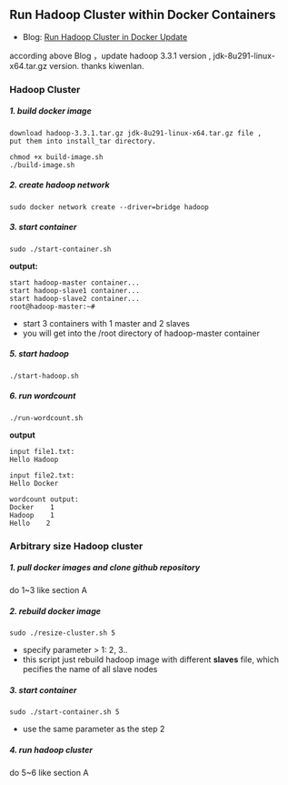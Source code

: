 ## Run Hadoop Cluster within Docker Containers

- Blog: [Run Hadoop Cluster in Docker Update](http://kiwenlau.com/2016/06/26/hadoop-cluster-docker-update-english/)

according above Blog ，update hadoop 3.3.1 version , jdk-8u291-linux-x64.tar.gz version.
thanks kiwenlan.

### Hadoop Cluster

##### 1. build docker image

```
download hadoop-3.3.1.tar.gz jdk-8u291-linux-x64.tar.gz file ,
put them into install_tar directory.

chmod +x build-image.sh
./build-image.sh
```

##### 2. create hadoop network

```
sudo docker network create --driver=bridge hadoop
```

##### 3. start container

```
sudo ./start-container.sh
```

**output:**

```
start hadoop-master container...
start hadoop-slave1 container...
start hadoop-slave2 container...
root@hadoop-master:~#
```

- start 3 containers with 1 master and 2 slaves
- you will get into the /root directory of hadoop-master container

##### 5. start hadoop

```
./start-hadoop.sh
```

##### 6. run wordcount

```
./run-wordcount.sh
```

**output**

```
input file1.txt:
Hello Hadoop

input file2.txt:
Hello Docker

wordcount output:
Docker    1
Hadoop    1
Hello    2
```

### Arbitrary size Hadoop cluster

##### 1. pull docker images and clone github repository

do 1~3 like section A

##### 2. rebuild docker image

```
sudo ./resize-cluster.sh 5
```

- specify parameter > 1: 2, 3..
- this script just rebuild hadoop image with different **slaves** file, which pecifies the name of all slave nodes

##### 3. start container

```
sudo ./start-container.sh 5
```

- use the same parameter as the step 2

##### 4. run hadoop cluster

do 5~6 like section A
